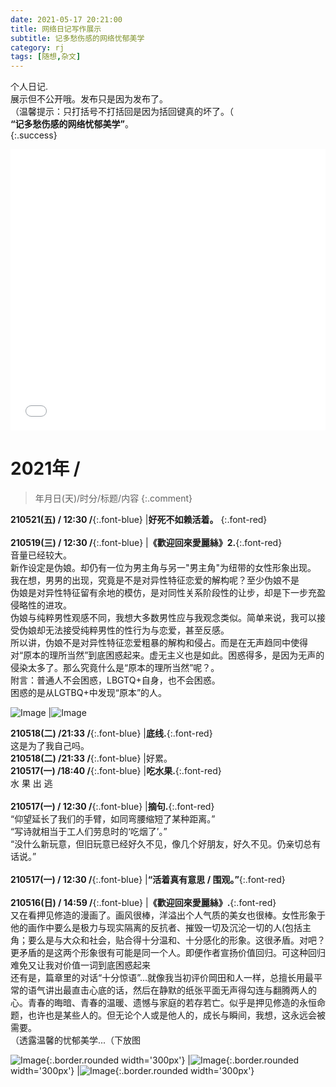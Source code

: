 ```yaml
---
date: 2021-05-17 20:21:00
title: 网络日记写作展示
subtitle: 记多愁伤感的网络忧郁美学
category: rj
tags: [随想,杂文]
---
```


个人日记.<br/>展示但不公开哦。发布只是因为发布了。  
（温馨提示：只打括号不打括回是因为括回键真的坏了。（  
**“记多愁伤感的网络忧郁美学”**。  
{:.success}  
  
<!--more-->
  
<iframe frameborder="no" border="0" marginwidth="0" marginheight="0" width="100%" height=450 src="//music.163.com/outchain/player?type=0&id=2974381229&auto=1&height=430"></iframe>
  
# 2021年 /  
> 年月日(天)/时分/标题/内容
{:.comment}  

**210521(五) / 12:30 /**{:.font-blue} |**好死不如赖活着。** {:.font-red}<br/>  
**210519(三) / 12:30 /**{:.font-blue} |**《歡迎回來愛麗絲》2.**{:.font-red}<br/>音量已经较大。<br/>新作设定是伪娘。却仍有一位为男主角与另一"男主角"为纽带的女性形象出现。<br/>我在想，男男的出现，究竟是不是对异性特征恋爱的解构呢？至少伪娘不是<br/>伪娘是对异性特征留有余地的模仿，是对同性关系阶段性的让步，却是下一步充盈侵略性的进攻。<br/>伪娘与纯粹男性观感不同，我想大多数男性应与我观念类似。简单来说，我可以接受伪娘却无法接受纯粹男性的性行为与恋爱，甚至反感。<br/>所以讲，伪娘不是对异性特征恋爱粗暴的解构和侵占。而是在无声趋同中使得对“原本的理所当然”到底困惑起来。虚无主义也是如此。困惑得多，是因为无声的侵染太多了。那么究竟什么是“原本的理所当然”呢？。<br/>附言：普通人不会困惑，LBGTQ+自身，也不会困惑。<br/>困惑的是从LGTBQ+中发现“原本”的人。  
  
![Image](http://pic.yupoo.com/erowz/adc77b03/536603d9.jpg) |![Image](http://pic.yupoo.com/erowz/004c121d/eace9581.jpg)  

**210518(二) /21:33 /**{:.font-blue} |**底线.**{:.font-red}<br/>这是为了我自己吗。  
**210518(二) /21:33 /**{:.font-blue} |好累。  
**210517(一) /18:40 /**{:.font-blue} |**吃水果.**{:.font-red}<br/>水 果 出 逃<br/>  
**210517(一) / 12:30 /**{:.font-blue} |**摘句.**{:.font-red}<br/>“仰望延长了我们的手臂，如同弯腰缩短了某种距离。”<br/>“写诗就相当于工人们劳息时的‘吃烟了’。”<br/>“没什么新玩意，但旧玩意已经好久不见，像几个好朋友，好久不见。仍亲切总有话说。”<br/>  
**210517(一) / 12:30 /**{:.font-blue} |**“活着真有意思 / 围观。”**{:.font-red}<br/>  
**210516(日) / 14:59 /**{:.font-blue} |**《歡迎回來愛麗絲》.**{:.font-red}<br/>又在看押见修造的漫画了。画风很棒，洋溢出个人气质的美女也很棒。女性形象于他的画作中要么是极力与现实隔离的反抗者、摧毁一切及沉沦一切的人(包括主角；要么是与大众和社会，贴合得十分温和、十分感化的形象。这很矛盾。对吧？更矛盾的是这两个形象很有可能是同一个人。即便作者宣扬价值回归。可这种回归难免又让我对价值一词到底困惑起来<br/>还有是，篇章里的对话“十分惊语”...就像我当初评价岡田和人一样，总擅长用最平常的语气讲出最直击心底的话，然后在静默的纸张平面无声得勾连与翻腾两人的心。青春的晦暗、青春的温暖、遗憾与家庭的若存若亡。似乎是押见修造的永恒命题，也许也是某些人的。但无论个人或是他人的，成长与瞬间，我想，这永远会被需要。<br/>（透露温馨的忧郁美学...（下放图
  
![Image](http://pic.yupoo.com/erowz/a598d263/a26140ff.jpeg){:.border.rounded width='300px'} |![Image](http://pic.yupoo.com/erowz/cb87f691/92db99b6.jpeg){:.border.rounded width='300px'} |![Image](http://pic.yupoo.com/erowz/9417fb3a/8c84d0b1.jpeg){:.border.rounded width='300px'}